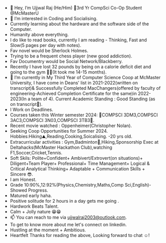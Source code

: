 - 👋 Hey, I’m Ujjwal Raj (He/Him) 🧿3rd Yr CompSci Co-Op Student @McMasterU
- 👀 I’m interested in Coding and Socialising.
- Currently learning about the hardware and the software side of the Computer. 
- Humanity above everything.
- I do like to read books, currently I am reading - Thinking, Fast and Slow(5 pages per day with notes).
- Fav novel would be Sherlock Holmes.
- Trying to be a frequent chess player (new good addiction). 
- Fav Documentry would be Social Network/Blackberry.
- Recently I have lost 32 pounds by being on a calorie deficit diet and going to the gym 🏋️‍♀️(It took me 14-15 months). 
- 🌱 I’m currently in My Third Year of Computer Science Coop at McMaster University, I have come in Deans' list in 2021-2022(written on transcript)& Successfully Completed MacChangers(offered by faculty of engineering-Achieved Completion Certificate for the same)in 2022-2023(In a team of 4). Current Academic Standing : Good Standing (as on transcript🧿).
- I Work on Deadlines. 
- Courses taken this Winter semester 2024: 🧿COMPSCI 3DM3,COMPSCI 3AC3,COMPSCI 3N03,COMPSCI 3TB3🧿.
- Recent movie watched : Oppenheimer(Christopher Nolan).
- Seeking Coop Opportunities for Summer 2024.
Hobbies:Hiking⛰️,Reading,Cooking,Soicalising.
-20 yrs old.
- Extracurricular activities : Gym,Badminton🏸,Hiking,Sponsorship Exec at Deltahacks(McMaster Hackathon Club),watching F1,Soccer,Cricket,Tennis.
- Soft Skils: Polite+Confident+ Ambivert/Extrovert(on situations)+ Diligent+Team Player+ Professional+ Time Management+ Logical & Critical Analytical Thinking+ Adaptable + Communication Skills + Sincere 😎. 
- I am Honest.
- Grade 10:90%,12:92%(Physics,Chemistry,Maths,Comp Sci,English)- Showed Progress. 
- Matured early haha.
- Positive solitude for 2 hours in a day gets me going . 
- Hardwork Beats Talent.
- Calm + Jolly nature 😁😁
- 📫 You can reach to me via ujjwalraj2003@outlook.com.
- To get to know more about me let's connect on linkedin.
- Hustling at the moment + Ambitious.
- Heartfelt Thanks for reading the above, Looking forward to chat ☺️!

<!---
UjjwalRaj18/UjjwalRaj18 is a ✨ special ✨ repository because its `README.md` (this file) appears on your GitHub profile.
You can click the Preview link to take a look at your changes.
--->
